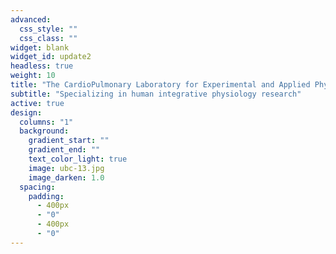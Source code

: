```yaml
---
advanced:
  css_style: ""
  css_class: ""
widget: blank
widget_id: update2
headless: true
weight: 10
title: "The CardioPulmonary Laboratory for Experimental and Applied Physiology"
subtitle: "Specializing in human integrative physiology research"
active: true
design:
  columns: "1"
  background:
    gradient_start: ""
    gradient_end: ""
    text_color_light: true
    image: ubc-13.jpg
    image_darken: 1.0
  spacing:
    padding:
      - 400px
      - "0"
      - 400px
      - "0"
---
```


